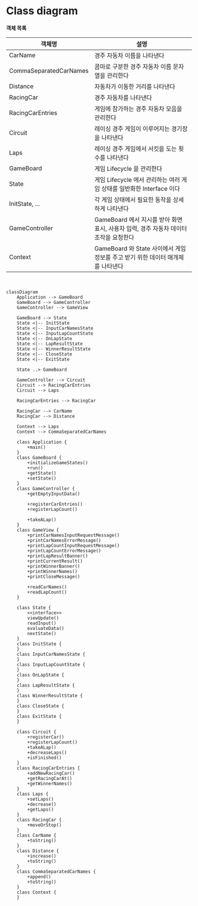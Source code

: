 # Class diagram

**객체 목록**

| 객체명                    | 설명                                                     |
|------------------------|--------------------------------------------------------|
| CarName                | 경주 자동차 이름을 나타낸다                                        |
| CommaSeparatedCarNames | 콤마로 구분한 경주 자동차 이름 문자열을 관리한다                            |
| Distance               | 자동차가 이동한 거리를 나타낸다                                      |
| RacingCar              | 경주 자동차를 나타낸다                                           |
| RacingCarEntries       | 게임에 참가하는 경주 자동차 모음을 관리한다                               |
| Circuit                | 레이싱 경주 게임이 이루어지는 경기장을 나타낸다                             |
| Laps                   | 레이싱 경주 게임에서 서킷을 도는 횟수를 나타낸다                            |
| GameBoard              | 게임 Lifecycle 을 관리한다                                    |
| State                  | 게임 Lifecycle 에서 관리하는 여러 게임 상태를 일반화한 Interface 이다       |
| InitState, ...         | 각 게임 상태에서 필요한 동작을 상세하게 나타낸다                            |
| GameController         | GameBoard 에서 지시를 받아 화면 표시, 사용자 입력, 경주 자동차 데이터 조작을 요청한다 |
| Context                | GameBoard 와 State 사이에서 게임 정보를 주고 받기 위한 데이터 매개체를 나타낸다   |

<br>

```mermaid
classDiagram
    Application --> GameBoard
    GameBoard --> GameController
    GameController --> GameView

    GameBoard --> State
    State <|-- InitState
    State <|-- InputCarNamesState
    State <|-- InputLapCountState
    State <|-- OnLapState
    State <|-- LapResultState
    State <|-- WinnerResultState
    State <|-- CloseState
    State <|-- ExitState

    State ..> GameBoard

    GameController --> Circuit
    Circuit --> RacingCarEntries
    Circuit --> Laps

    RacingCarEntries --> RacingCar
    
    RacingCar --> CarName
    RacingCar --> Distance

    Context --> Laps
    Context --> CommaSeparatedCarNames

    class Application {
        +main()
    }
    class GameBoard {
        +initializeGameStates()
        +run()
        +getState()
        +setState()
    }
    class GameController {
        +getEmptyInputData()
        
        +registerCarEntries()
        +registerLapCount()

        +takeALap()
    }
    class GameView {
        +printCarNamesInputRequestMessage()
        +printCarNamesErrorMessage()
        +printLapCountInputRequestMessage()
        +printLapCountErrorMessage()
        +printLapResultBanner()
        +printCurrentResult()
        +printWinnerBanner()
        +printWinnerNames()
        +printCloseMessage()
        
        +readCarNames()
        +readLapCount()
    }

    class State {
        <<interface>>
        viewUpdate()
        readInput()
        evaluateData()
        nextState()
    }
    class InitState {
    }
    class InputCarNamesState {
    }
    class InputLapCountState {
    }
    class OnLapState {
    }
    class LapResultState {
    }
    class WinnerResultState {
    }
    class CloseState {
    }
    class ExitState {
    }

    class Circuit {
        +registerCar()
        +registerLapCount()
        +takeALap()
        +decreaseLaps()
        +isFinished()
    }
    class RacingCarEntries {
        +addNewRacingCar()
        +getRacingCarAt()
        +getWinnerNames()
    }
    class Laps {
        +setLaps()
        +decrease()
        +getLaps()
    }
    class RacingCar {
        +moveOrStop()
    }
    class CarName {
        +toString()
    }
    class Distance {
        +increase()
        +toString()
    }
    class CommaSeparatedCarNames {
        +append()
        +toString()
    }
    class Context {
    }
```
